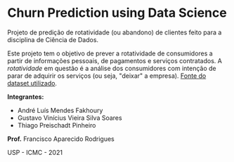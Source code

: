 # Churn Prediction using Data Science

Projeto de predição de rotatividade (ou abandono) de clientes feito para a disciplina de Ciência de Dados.

Este projeto tem o objetivo de prever a rotatividade de consumidores a partir de informações pessoais, de pagamentos e serviços contratados. A *rotatividade* em questão é a análise dos consumidores com intenção de parar de adquirir os serviços (ou seja, "deixar" a empresa). [Fonte do dataset utilizado](https://thecleverprogrammer.com/2020/05/26/predict-customer-churn-with-python-and-machine-learning/).

**Integrantes:**
- André Luís Mendes Fakhoury
- Gustavo Vinícius Vieira Silva Soares
- Thiago Preischadt Pinheiro

**Prof.** Francisco Aparecido Rodrigues

USP - ICMC - 2021